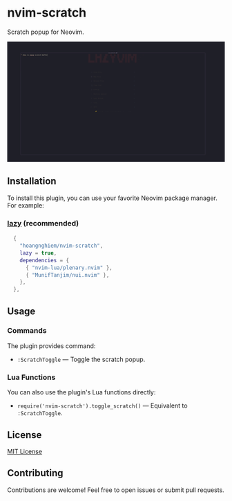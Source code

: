 # nvim-scratch

Scratch popup for Neovim.

![screenshot](Screenshot.png)

## Installation

To install this plugin, you can use your favorite Neovim package manager. For example:

### [lazy](https://github.com/folke/lazy.nvim) (recommended)

```lua
  {
    "hoangnghiem/nvim-scratch",
    lazy = true,
    dependencies = {
      { "nvim-lua/plenary.nvim" },
      { "MunifTanjim/nui.nvim" },
    },
  },
```

## Usage

### Commands

The plugin provides command:

- `:ScratchToggle` — Toggle the scratch popup.

### Lua Functions

You can also use the plugin's Lua functions directly:

- `require('nvim-scratch').toggle_scratch()` — Equivalent to `:ScratchToggle`.

## License

[MIT License](LICENSE)

## Contributing

Contributions are welcome! Feel free to open issues or submit pull requests.
